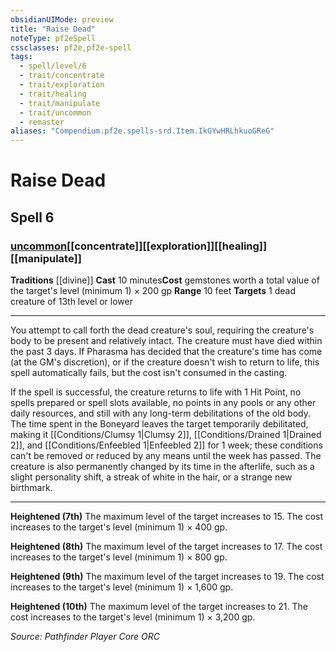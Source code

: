 ```yaml
---
obsidianUIMode: preview
title: "Raise Dead"
noteType: pf2eSpell
cssclasses: pf2e,pf2e-spell
tags:
  - spell/level/6
  - trait/concentrate
  - trait/exploration
  - trait/healing
  - trait/manipulate
  - trait/uncommon
  - remaster
aliases: "Compendium.pf2e.spells-srd.Item.IkGYwHRLhkuoGReG" 
---
```

# Raise Dead   
## Spell 6
### [uncommon](uncommon "Uncommon Rarity Trait")[[concentrate]][[exploration]][[healing]][[manipulate]]
**Traditions** [[divine]]
**Cast** 10 minutes**Cost** gemstones worth a total value of the target's level (minimum 1) × 200 gp
**Range** 10 feet
**Targets** 1 dead creature of 13th level or lower
* * * 
You attempt to call forth the dead creature's soul, requiring the creature's body to be present and relatively intact. The creature must have died within the past 3 days. If Pharasma has decided that the creature's time has come (at the GM's discretion), or if the creature doesn't wish to return to life, this spell automatically fails, but the cost isn't consumed in the casting.

If the spell is successful, the creature returns to life with 1 Hit Point, no spells prepared or spell slots available, no points in any pools or any other daily resources, and still with any long-term debilitations of the old body. The time spent in the Boneyard leaves the target temporarily debilitated, making it [[Conditions/Clumsy 1|Clumsy 2]], [[Conditions/Drained 1|Drained 2]], and [[Conditions/Enfeebled 1|Enfeebled 2]] for 1 week; these conditions can't be removed or reduced by any means until the week has passed. The creature is also permanently changed by its time in the afterlife, such as a slight personality shift, a streak of white in the hair, or a strange new birthmark.

* * *

**Heightened (7th)** The maximum level of the target increases to 15. The cost increases to the target's level (minimum 1) × 400 gp.

**Heightened (8th)** The maximum level of the target increases to 17. The cost increases to the target's level (minimum 1) × 800 gp.

**Heightened (9th)** The maximum level of the target increases to 19. The cost increases to the target's level (minimum 1) × 1,600 gp.

**Heightened (10th)** The maximum level of the target increases to 21. The cost increases to the target's level (minimum 1) × 3,200 gp.

*Source: Pathfinder Player Core*
*ORC*